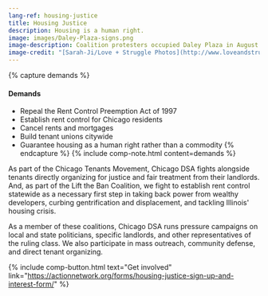 ```yaml
---
lang-ref: housing-justice
title: Housing Justice
description: Housing is a human right.
image: images/Daley-Plaza-signs.png
image-description: Coalition protesters occupied Daley Plaza in August 2020.
image-credit: "[Sarah-Ji/Love + Struggle Photos](http://www.loveandstrugglephotos.com/)"
---
```


{% capture demands %}

#### Demands

- Repeal the Rent Control Preemption Act of 1997
- Establish rent control for Chicago residents
- Cancel rents and mortgages
- Build tenant unions citywide
- Guarantee housing as a human right rather than a commodity
  {% endcapture %}
  {% include comp-note.html content=demands %}

As part of the Chicago Tenants Movement, Chicago DSA fights alongside tenants directly organizing for justice and fair treatment from their landlords. And, as part of the Lift the Ban Coalition, we fight to establish rent control statewide as a necessary first step in taking back power from wealthy developers, curbing gentrification and displacement, and tackling Illinois' housing crisis.

As a member of these coalitions, Chicago DSA runs pressure campaigns on local and state politicians, specific landlords, and other representatives of the ruling class. We also participate in mass outreach, community defense, and direct tenant organizing.

{% include comp-button.html text="Get involved" link="https://actionnetwork.org/forms/housing-justice-sign-up-and-interest-form/" %}
